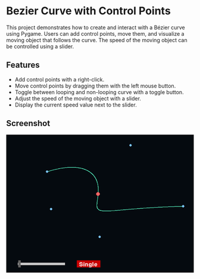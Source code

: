 # Bezier Curve with Control Points

This project demonstrates how to create and interact with a Bézier curve using Pygame. Users can add control points, move them, and visualize a moving object that follows the curve. The speed of the moving object can be controlled using a slider.

## Features
- Add control points with a right-click.
- Move control points by dragging them with the left mouse button.
- Toggle between looping and non-looping curve with a toggle button.
- Adjust the speed of the moving object with a slider.
- Display the current speed value next to the slider.

## Screenshot
![Screenshot](./bezier-curve.png)



 